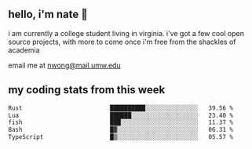 ## hello, i'm nate 👋
i am currently a college student living in virginia. i've got a few cool open source projects, with more to come once i'm free from the shackles of academia 
 
email me at nwong@mail.umw.edu

## my coding stats from this week
<!--START_SECTION:waka-->

```txt
Rust                         ██████████░░░░░░░░░░░░░░░   39.56 %
Lua                          ██████░░░░░░░░░░░░░░░░░░░   23.40 %
fish                         ███░░░░░░░░░░░░░░░░░░░░░░   11.37 %
Bash                         █▓░░░░░░░░░░░░░░░░░░░░░░░   06.31 %
TypeScript                   █▒░░░░░░░░░░░░░░░░░░░░░░░   05.57 %
```

<!--END_SECTION:waka-->
